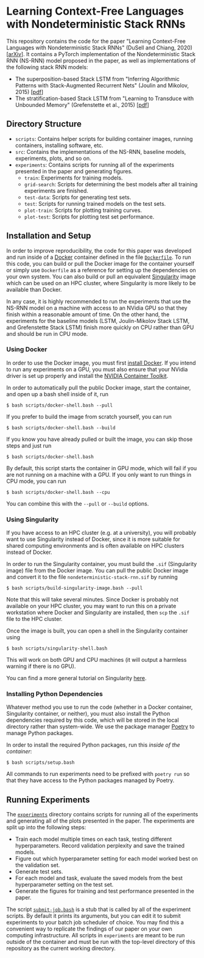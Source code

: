 # Learning Context-Free Languages with Nondeterministic Stack RNNs

This repository contains the code for the paper "Learning Context-Free
Languages with Nondeterministic Stack RNNs" (DuSell and Chiang, 2020)
\[[arXiv](https://arxiv.org/abs/2010.04674)\].
It contains a PyTorch implementation of the Nondeterministic Stack RNN
(NS-RNN) model proposed in the paper, as well as implementations of the
following stack RNN models:

* The superposition-based Stack LSTM from "Inferring Algorithmic Patterns with
  Stack-Augmented Recurrent Nets" (Joulin and Mikolov, 2015)
  \[[pdf](https://papers.nips.cc/paper/5857-inferring-algorithmic-patterns-with-stack-augmented-recurrent-nets.pdf)\]
* The stratification-based Stack LSTM from "Learning to Transduce with
  Unbounded Memory" (Grefenstette et al., 2015)
  \[[pdf](https://papers.nips.cc/paper/5648-learning-to-transduce-with-unbounded-memory.pdf)\]

## Directory Structure

* `scripts`: Contains helper scripts for building container images, running
  containers, installing software, etc.
* `src`: Contains the implementations of the NS-RNN, baseline models,
  experiments, plots, and so on.
* `experiments`: Contains scripts for running all of the experiments presented
  in the paper and generating figures.
  * `train`: Experiments for training models.
  * `grid-search`: Scripts for determining the best models after all training
    experiments are finished.
  * `test-data`: Scripts for generating test sets.
  * `test`: Scripts for running trained models on the test sets.
  * `plot-train`: Scripts for plotting training curves.
  * `plot-test`: Scripts for plotting test set performance.

## Installation and Setup

In order to improve reproducibility, the code for this paper was developed and
run inside of a [Docker](https://www.docker.com/) container defined in the file
[`Dockerfile`](Dockerfile). To run this code, you can build or pull the Docker
image for the container yourself or simply use `Dockerfile` as a reference for
setting up the dependencies on your own system. You can also build or pull an
equivalent [Singularity](https://sylabs.io/docs/#singularity) image which can
be used on an HPC cluster, where Singularity is more likely to be available
than Docker.

In any case, it is highly recommended to run the experiments that use the
NS-RNN model on a machine with access to an NVidia GPU so that they finish
within a reasonable amount of time. On the other hand, the experiments for the
baseline models (LSTM, Joulin-Mikolov Stack LSTM, and Grefenstette Stack LSTM)
finish more quickly on CPU rather than GPU and should be run in CPU mode.

### Using Docker

In order to use the Docker image, you must first
[install Docker](https://www.docker.com/get-started).
If you intend to run any experiments on a GPU, you must also ensure that your
NVidia driver is set up properly and install the
[NVIDIA Container Toolkit](https://www.docker.com/get-started).

In order to automatically pull the public Docker image, start the container,
and open up a bash shell inside of it, run

    $ bash scripts/docker-shell.bash --pull

If you prefer to build the image from scratch yourself, you can run

    $ bash scripts/docker-shell.bash --build

If you know you have already pulled or built the image, you can skip those
steps and just run

    $ bash scripts/docker-shell.bash

By default, this script starts the container in GPU mode, which will fail if
you are not running on a machine with a GPU. If you only want to run things in
CPU mode, you can run

    $ bash scripts/docker-shell.bash --cpu

You can combine this with the `--pull` or `--build` options.

### Using Singularity

If you have access to an HPC cluster (e.g. at a university), you will probably
want to use Singularity instead of Docker, since it is more suitable for shared
computing environments and is often available on HPC clusters instead of
Docker.

In order to run the Singularity container, you must build the `.sif`
(Singularity image) file from the Docker image. You can pull the public Docker
image and convert it to the file `nondeterministic-stack-rnn.sif` by running

    $ bash scripts/build-singularity-image.bash --pull

Note that this will take several minutes. Since Docker is probably not
available on your HPC cluster, you may want to run this on a private
workstation where Docker and Singularity are installed, then `scp` the `.sif`
file to the HPC cluster.

Once the image is built, you can open a shell in the Singularity container
using

    $ bash scripts/singularity-shell.bash

This will work on both GPU and CPU machines (it will output a harmless warning
if there is no GPU).

You can find a more general tutorial on Singularity
[here](https://github.com/bdusell/singularity-tutorial).

### Installing Python Dependencies

Whatever method you use to run the code (whether in a Docker container,
Singularity container, or neither), you must also install the Python
dependencies required by this code, which will be stored in the local
directory rather than system-wide. We use the package manager
[Poetry](https://python-poetry.org/) to manage Python packages.

In order to install the required Python packages, run this *inside of the
container*:

    $ bash scripts/setup.bash

All commands to run experiments need to be prefixed with `poetry run` so that
they have access to the Python packages managed by Poetry.

## Running Experiments

The [`experiments`](experiments) directory contains scripts for running all of
the experiments and generating all of the plots presented in the paper. The
experiments are split up into the following steps:

* Train each model multiple times on each task, testing different
  hyperparameters. Record validation perplexity and save the trained models.
* Figure out which hyperparameter setting for each model worked best on the
  validation set.
* Generate test sets.
* For each model and task, evaluate the saved models from the best
  hyperparameter setting on the test set.
* Generate the figures for training and test performance presented in the
  paper.

The script [`submit-job.bash`](experiments/submit-job.bash) is a stub that is
called by all of the experiment scripts. By default it prints its arguments,
but you can edit it to submit experiments to your batch job scheduler of
choice. You may find this a convenient way to replicate the findings of our
paper on your own computing infrastructure. All scripts in `experiments` are
meant to be run outside of the container and must be run with the top-level
directory of this repository as the current working directory.
